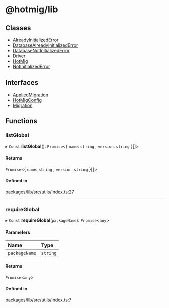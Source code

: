 # @hotmig/lib

## Classes

- [AlreadyInitializedError](classes/AlreadyInitializedError.md)
- [DatabaseAlreadyInitializedError](classes/DatabaseAlreadyInitializedError.md)
- [DatabaseNotInitializedError](classes/DatabaseNotInitializedError.md)
- [Driver](classes/Driver.md)
- [HotMig](classes/HotMig.md)
- [NotInitializedError](classes/NotInitializedError.md)

## Interfaces

- [AppliedMigration](interfaces/AppliedMigration.md)
- [HotMigConfig](interfaces/HotMigConfig.md)
- [Migration](interfaces/Migration.md)

## Functions

### listGlobal

▸ `Const` **listGlobal**(): `Promise`<{ `name`: `string` ; `version`: `string`  }[]\>

#### Returns

`Promise`<{ `name`: `string` ; `version`: `string`  }[]\>

#### Defined in

[packages/lib/src/utils/index.ts:27](https://github.com/Knaackee/hotmig/blob/9be9dc2/packages/lib/src/utils/index.ts#L27)

___

### requireGlobal

▸ `Const` **requireGlobal**(`packageName`): `Promise`<`any`\>

#### Parameters

| Name | Type |
| :------ | :------ |
| `packageName` | `string` |

#### Returns

`Promise`<`any`\>

#### Defined in

[packages/lib/src/utils/index.ts:7](https://github.com/Knaackee/hotmig/blob/9be9dc2/packages/lib/src/utils/index.ts#L7)
